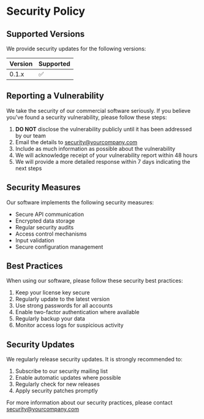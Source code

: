 # Security Policy

## Supported Versions

We provide security updates for the following versions:

| Version | Supported          |
| ------- | ------------------ |
| 0.1.x   | :white_check_mark: |

## Reporting a Vulnerability

We take the security of our commercial software seriously. If you believe you've found a security vulnerability, please follow these steps:

1. **DO NOT** disclose the vulnerability publicly until it has been addressed by our team
2. Email the details to security@yourcompany.com
3. Include as much information as possible about the vulnerability
4. We will acknowledge receipt of your vulnerability report within 48 hours
5. We will provide a more detailed response within 7 days indicating the next steps

## Security Measures

Our software implements the following security measures:

- Secure API communication
- Encrypted data storage
- Regular security audits
- Access control mechanisms
- Input validation
- Secure configuration management

## Best Practices

When using our software, please follow these security best practices:

1. Keep your license key secure
2. Regularly update to the latest version
3. Use strong passwords for all accounts
4. Enable two-factor authentication where available
5. Regularly backup your data
6. Monitor access logs for suspicious activity

## Security Updates

We regularly release security updates. It is strongly recommended to:

1. Subscribe to our security mailing list
2. Enable automatic updates where possible
3. Regularly check for new releases
4. Apply security patches promptly

For more information about our security practices, please contact security@yourcompany.com 